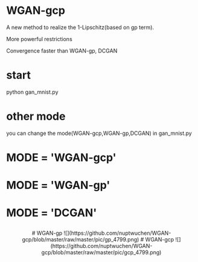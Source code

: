 # WGAN-gcp
A new method to realize the 1-Lipschitz(based on gp term).</p>
More powerful restrictions</p>
Convergence faster than WGAN-gp, DCGAN</p>

# start
python gan_mnist.py</p>

# other mode 
you can change the mode(WGAN-gcp,WGAN-gp,DCGAN) in gan_mnist.py</p>
# MODE = 'WGAN-gcp'</p>
# MODE = 'WGAN-gp'</p>
# MODE = 'DCGAN'</p>
<center class="half">
    # WGAN-gp
    ![](https://github.com/nuptwuchen/WGAN-gcp/blob/master/raw/master/pic/gp_4799.png)
    # WGAN-gcp
    ![](https://github.com/nuptwuchen/WGAN-gcp/blob/master/raw/master/pic/gcp_4799.png)
</center>



